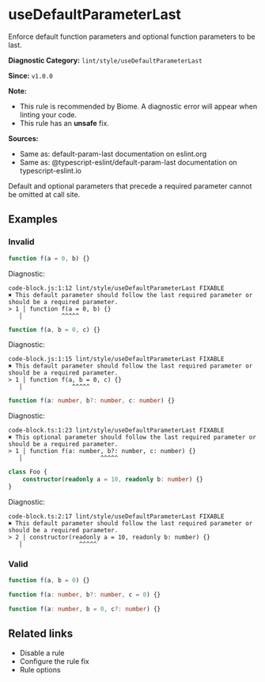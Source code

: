 # useDefaultParameterLast

Enforce default function parameters and optional function parameters to be last.

**Diagnostic Category:** `lint/style/useDefaultParameterLast`

**Since:** `v1.0.0`

**Note:**
- This rule is recommended by Biome. A diagnostic error will appear when linting your code.
- This rule has an **unsafe** fix.

**Sources:**
- Same as: default-param-last documentation on eslint.org
- Same as: @typescript-eslint/default-param-last documentation on typescript-eslint.io

Default and optional parameters that precede a required parameter cannot be omitted at call site.

## Examples

### Invalid

```js
function f(a = 0, b) {}
```

Diagnostic:
```
code-block.js:1:12 lint/style/useDefaultParameterLast FIXABLE
✖ This default parameter should follow the last required parameter or should be a required parameter.
> 1 │ function f(a = 0, b) {}
   │           ^^^^^
```

```js
function f(a, b = 0, c) {}
```

Diagnostic:
```
code-block.js:1:15 lint/style/useDefaultParameterLast FIXABLE
✖ This default parameter should follow the last required parameter or should be a required parameter.
> 1 │ function f(a, b = 0, c) {}
   │              ^^^^^
```

```ts
function f(a: number, b?: number, c: number) {}
```

Diagnostic:
```
code-block.ts:1:23 lint/style/useDefaultParameterLast FIXABLE
✖ This optional parameter should follow the last required parameter or should be a required parameter.
> 1 │ function f(a: number, b?: number, c: number) {}
   │                      ^^^^^
```

```ts
class Foo {
    constructor(readonly a = 10, readonly b: number) {}
}
```

Diagnostic:
```
code-block.ts:2:17 lint/style/useDefaultParameterLast FIXABLE
✖ This default parameter should follow the last required parameter or should be a required parameter.
> 2 │ constructor(readonly a = 10, readonly b: number) {}
   │                ^^^^^
```

### Valid

```js
function f(a, b = 0) {}
```

```ts
function f(a: number, b?: number, c = 0) {}
```

```ts
function f(a: number, b = 0, c?: number) {}
```

## Related links

- Disable a rule
- Configure the rule fix
- Rule options